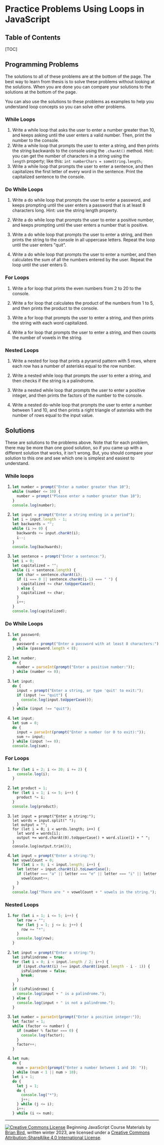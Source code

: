 <h1>Practice Problems Using Loops in JavaScript</h1>



<h2> Table of Contents</h2>

[TOC]

## Programming Problems

The solutions to all of these problems are at the bottom of the page. The best way to learn from thesis is  to solve these problems without looking at the solutions. When you are done you can compare your solutions to the solutions at the bottom of the page.

You can also use the solutions to these problems as examples to help you understand loop concepts so you can solve other problems.

### While Loops

1. Write a while loop that asks the user to enter a number greater than 10, and keeps asking until the user enters a valid number. Then, print the  number to the console.
2. Write a while loop that prompts the user to enter a string, and then prints the string backwards to the console using the `.charAt()` method. Hint: you can get the number of characters in a string using the `length` property; like this: `int numberChars = someString.length;`
3. Write a while loop that prompts the user to enter a sentence, and then  capitalizes the first letter of every word in the sentence. Print the  capitalized sentence to the console.



### Do While Loops

1. Write a do while loop that prompts the user to enter a password, and  keeps prompting until the user enters a password that is at least 8  characters long. Hint: use the string length property.

2. Write a do while loop that prompts the user to enter a positive number,  and keeps prompting until the user enters a number that is positive.

3. Write a do while loop that prompts the user to enter a string, and then  prints the string to the console in all uppercase letters. Repeat the  loop until the user enters "quit".

4. Write a do while loop that prompts the user to enter a number, and then  calculates the sum of all the numbers entered by the user. Repeat the  loop until the user enters 0.

   

### For Loops

1. Write a for loop that prints the even numbers from 2 to 20 to the console.

2. Write a for loop that calculates the product of the numbers from 1 to 5, and then prints the product to the console.

3. Write a for loop that prompts the user to enter a string, and then prints the string with each word capitalized.

4. Write a for loop that prompts the user to enter a string, and then counts the number of vowels in the string.

   

### Nested Loops

1. Write a nested for loop that prints a pyramid pattern with 5 rows, where each row has a number of asterisks equal to the row number.

2. Write a nested while loop that prompts the user to enter a string, and then checks if the string is a palindrome.

3. Write a nested while loop that prompts the user to enter a positive  integer, and then prints the factors of the number to the console.

4. Write a nested do-while loop that prompts the user to enter a number  between 1 and 10, and then prints a right triangle of asterisks with the number of rows equal to the input value.

   

## Solutions

These are solutions to the problems above. Note that for each problem, there may be more than one good solution, so if you came up with a different solution that works, it isn't wrong. But, you should compare your solution to this one and see which one is simplest and easiest to understand.

### While loops

1. ```JavaScript
   let number = prompt("Enter a number greater than 10");
   while (number <= 10) {
     number = prompt("Please enter a number greater than 10");
   }
   console.log(number);
   ```

   

2. ```JavaScript
   let input = prompt("Enter a string ending in a period");
   let i = input.length - 1;
   let backwards = "";
   while (i >= 0) {
     backwards += input.charAt(i);
     i--;
   }
   console.log(backwards);
   ```

3. ```JavaScript
   let sentence = prompt("Enter a sentence:");
   let i = 0;
   let capitalized = "";
   while (i < sentence.length) {
     let char = sentence.charAt(i);
     if (i === 0 || sentence.charAt(i-1) === " ") {
       capitalized += char.toUpperCase();
     } else {
       capitalized += char;
     }
     i++;
   }
   console.log(capitalized);
   ```



### Do While Loops

1. ```JavaScript
   let password;
   do {
     password = prompt("Enter a password with at least 8 characters:");
   } while (password.length < 8);
   
   ```

2. ```JavaScript
   let number;
   do {
     number = parseInt(prompt("Enter a positive number:"));
   } while (number <= 0);
   ```

3. ```JavaScript
   let input;
   do {
     input = prompt("Enter a string, or type 'quit' to exit:");
     if (input !== "quit") {
       console.log(input.toUpperCase());
     }
   } while (input !== "quit");
   ```

4. ```JavaScript
   let input;
   let sum = 0;
   do {
     input = parseInt(prompt("Enter a number (or 0 to exit):"));
     sum += input;
   } while (input !== 0);
   console.log(sum);
   ```

   

### For Loops

1. ```javascript
   for (let i = 2; i <= 20; i += 2) {
     console.log(i);
   }
   
   ```

2. ```javascript
   let product = 1;
   for (let i = 1; i <= 5; i++) {
     product *= i;
   }
   console.log(product);
   ```

3. ```Javascropt
   let input = prompt("Enter a string:");
   let words = input.split(" ");
   let output = "";
   for (let i = 0; i < words.length; i++) {
     let word = words[i];
     output += word.charAt(0).toUpperCase() + word.slice(1) + " ";
   }
   console.log(output.trim());
   
   ```

4. ```javascript
   let input = prompt("Enter a string:");
   let vowelCount = 0;
   for (let i = 0; i < input.length; i++) {
     let letter = input.charAt(i).toLowerCase();
     if (letter === "a" || letter === "e" || letter === "i" || letter === "o" || letter === "u") {
       vowelCount++;
     }
   }
   console.log("There are " + vowelCount + " vowels in the string.");
   ```



### Nested Loops

1. ```javascript
   for (let i = 1; i <= 5; i++) {
     let row = "";
     for (let j = 1; j <= i; j++) {
       row += "*";
     }
     console.log(row);
   }
   ```

2. ```JavaScript
   let input = prompt("Enter a string:");
   let isPalindrome = true;
   for (let i = 0; i < input.length / 2; i++) {
     if (input.charAt(i) !== input.charAt(input.length - i - 1)) {
       isPalindrome = false;
       break;
     }
   }
   if (isPalindrome) {
     console.log(input + " is a palindrome.");
   } else {
     console.log(input + " is not a palindrome.");
   }
   ```

3. ```JavaScript
   let number = parseInt(prompt("Enter a positive integer:"));
   let factor = 1;
   while (factor <= number) {
     if (number % factor === 0) {
       console.log(factor);
     }
     factor++;
   }
   ```

4. ```javascript
   let num;
   do {
     num = parseInt(prompt("Enter a number between 1 and 10: "));
   } while (num < 1 || num > 10);
   let i = 1;
   do {
     let j = 1;
     do {
       console.log("*");
       j++;
     } while (j <= i);
     i++;
   } while (i <= num);
   ```

   

------

[![Creative Commons License](https://i.creativecommons.org/l/by-sa/4.0/88x31.png)](http://creativecommons.org/licenses/by-sa/4.0/) Beginning JavaScript Course Materials by [Brian Bird](https://profbird.dev), written winter 2023, are licensed under a [Creative Commons Attribution-ShareAlike 4.0 International License](http://creativecommons.org/licenses/by-sa/4.0/). 